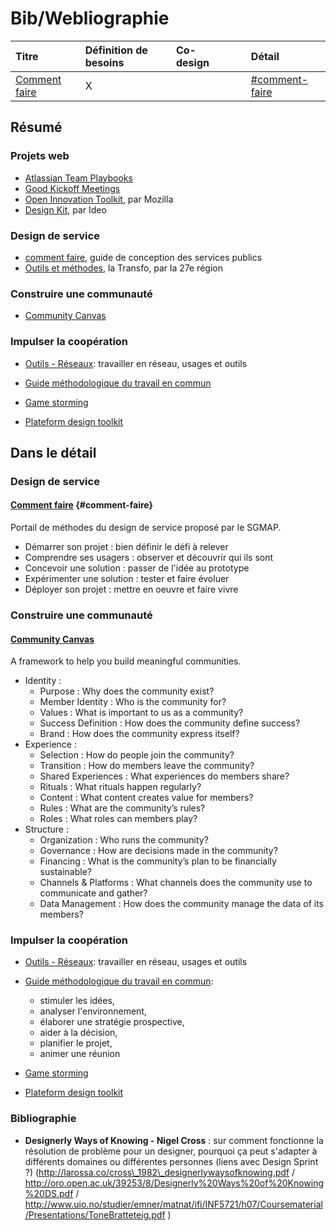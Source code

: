 # Bib/Webliographie

| Titre | Définition de besoins | Co-design |  |  | Détail |
| :--- | :--- | :--- | :--- | :--- | :--- |
| [Comment faire](http://comment-faire.modernisation.gouv.fr/) | X |  |  |  | [\#comment-faire](#comment-faire) |

## Résumé

### Projets web

* [Atlassian Team Playbooks](https://www.atlassian.com/team-playbook/plays)
* [Good Kickoff Meetings](http://goodkickoffmeetings.com/)
* [Open Innovation Toolkit](https://toolkit.mozilla.org/), par Mozilla
* [Design Kit](http://www.designkit.org/methods), par Ideo

### Design de service

* [comment faire](http://comment-faire.modernisation.gouv.fr/), guide de conception des services publics
* [Outils et méthodes](http://latransfo.la27eregion.fr/outils-et-methodes/), la Transfo, par la 27e région

### Construire une communauté

* [Community Canvas](https://community-canvas.org/)

### Impulser la coopération

* [Outils - Réseaux](http://outils-reseaux.org/): travailler en réseau, usages et outils

* [Guide méthodologique du travail en commun](http://www.iaat.org/telechargement/guide_methodo/guide_methodo_complet.pdf)

* [Game storming](http://gamestorming.com/)

* [Plateform design toolkit](http://platformdesigntoolkit.com/toolkit/)

## Dans le détail

### Design de service

#### [Comment faire](http://comment-faire.modernisation.gouv.fr/) {#comment-faire}

Portail de méthodes du design de service proposé par le SGMAP.

* Démarrer son projet : bien définir le défi à relever
* Comprendre ses usagers : observer et découvrir qui ils sont
* Concevoir une solution : passer de l'idée au prototype
* Expérimenter une solution : tester et faire évoluer
* Déployer son projet : mettre en oeuvre et faire vivre

### Construire une communauté

#### [Community Canvas](https://community-canvas.org/)

A framework to help you build meaningful communities.

* Identity :
  * Purpose : Why does the community exist?
  * Member Identity : Who is the community for?
  * Values : What is important to us as a community?
  * Success Definition : How does the community define success?
  * Brand : How does the community express itself?
* Experience :
  * Selection : How do people join the community?
  * Transition : How do members leave the community?
  * Shared Experiences : What experiences do members share?
  * Rituals : What rituals happen regularly?
  * Content : What content creates value for members?
  * Rules : What are the community’s rules?
  * Roles : What roles can members play?
* Structure :
  * Organization : Who runs the community?
  * Governance : How are decisions made in the community?
  * Financing : What is the community’s plan to be financially sustainable?
  * Channels & Platforms : What channels does the community use to communicate and gather?
  * Data Management : How does the community manage the data of its members?

### Impulser la coopération

* [Outils - Réseaux](http://outils-reseaux.org/): travailler en réseau, usages et outils

* [Guide méthodologique du travail en commun](http://www.iaat.org/telechargement/guide_methodo/guide_methodo_complet.pdf):

  * stimuler les idées,
  * analyser l'environnement,
  * élaborer une stratégie prospective,
  * aider à la décision,
  * planifier le projet,
  * animer une réunion

* [Game storming](http://gamestorming.com/)

* [Plateform design toolkit](http://platformdesigntoolkit.com/toolkit/)

### Bibliographie

* **Designerly Ways of Knowing - Nigel Cross** : sur comment fonctionne la résolution de problème pour un designer, pourquoi ça peut s'adapter à différents domaines ou différentes personnes \(liens avec Design Sprint ?\) \(http://larossa.co/cross\_1982\_designerlywaysofknowing.pdf / http://oro.open.ac.uk/39253/8/Designerly%20Ways%20of%20Knowing%20DS.pdf / http://www.uio.no/studier/emner/matnat/ifi/INF5721/h07/Coursematerial/Presentations/ToneBratteteig.pdf \)



